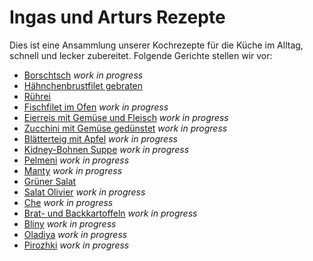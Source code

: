 # Ingas und Arturs Rezepte

Dies ist eine Ansammlung unserer Kochrezepte für die Küche im Alltag, schnell und lecker zubereitet. Folgende Gerichte stellen wir vor:

* [Borschtsch](Borschtsch.md) *work in progress*
* [Hähnchenbrustfilet gebraten](Haenhchen.md)
* [Rührei](Ruehrei.md)
* [Fischfilet im Ofen](Fischfilet.md)  *work in progress*
* [Eierreis mit Gemüse und Fleisch](Eierreis.md) *work in progress*
* [Zucchini mit Gemüse gedünstet](Zucchini.md) *work in progress*
* [Blätterteig mit Apfel](ApfelTeig.md) *work in progress*
* [Kidney-Bohnen Suppe](KidneySuppe.md) *work in progress*
* [Pelmeni](Pelmeni.md) *work in progress*
* [Manty](Manty.md) *work in progress*
* [Grüner Salat](Salat.md)
* [Salat Olivier](Olivier.md) *work in progress*
* [Che](Che.md) *work in progress*
* [Brat- und Backkartoffeln](Kartoffeln.md) *work in progress*
* [Bliny](Bliny.md) *work in progress*
* [Oladiya](Oladiya.md) *work in progress*
* [Pirozhki](Pirozhki.md) *work in progress*
